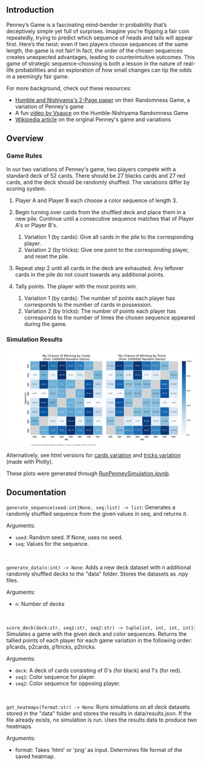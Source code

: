## Introduction

Penney’s Game is a fascinating mind-bender in probability that’s deceptively simple yet full of surprises. Imagine you’re flipping a fair coin repeatedly, trying to predict which sequence of heads and tails will appear first. Here’s the twist: even if two players choose sequences of the same length, the game is not fair! In fact, the order of the chosen sequences creates unexpected advantages, leading to counterintuitive outcomes. This game of strategic sequence-choosing is both a lesson in the nature of real-life probabilities and an exploration of how small changes can tip the odds in a seemingly fair game.

For more background, check out these resources:
- [Humble and Nishiyama's 2-Page paper](https://www.datascienceassn.org/sites/default/files/Humble-Nishiyama%20Randomness%20Game%20-%20A%20New%20Variation%20on%20Penney%27s%20Coin%20Game.pdf) on their Randomness Game, a variation of Penney's game
- A fun [video by Vsauce](https://www.youtube.com/watch?v=s4tyO4V2im8) on the Humble-Nishiyama Randomness Game
- [Wikipedia article](https://en.wikipedia.org/wiki/Penney%27s_game) on the original Penney's game and variations
  
## Overview

### Game Rules

In our two variations of Penney's game, two players compete with a standard deck of 52 cards. There should be 27 blacks cards and 27 red cards, and the deck should be randomly shuffled. The variations differ by scoring system.

1. Player A and Player B each choose a color sequence of length 3.
2. Begin turning over cards from the shuffled deck and place them in a new pile. Continue until a consecutive sequence matches that of Player A's or Player B's.

    1. Variation 1 (by cards): Give all cards in the pile to the corresponding player.
    2. Variation 2 (by tricks): Give one point to the corresponding player, and reset the pile.

4. Repeat step 2 until all cards in the deck are exhausted. Any leftover cards in the pile do not count towards any additional points.
5. Tally points. The player with the most points win.

    1. Variation 1 (by cards): The number of points each player has corresponds to the number of cards in possession.
    2. Variation 2 (by tricks): The number of points each player has corresponds to the number of times the chosen sequence appeared during the game.

### Simulation Results

![heatmaps.png](figs/heatmaps.png)

Alternatively, see html versions for [cards variation](https://htmlpreview.github.io/?https://github.com/XiongCynthia/PenneysGameSimulation/blob/main/figs/cards.html) and [tricks variation](https://htmlpreview.github.io/?https://github.com/XiongCynthia/PenneysGameSimulation/blob/main/figs/tricks.html) (made with Plotly).

These plots were generated through [RunPenneySimulation.ipynb](https://nbviewer.org/github/XiongCynthia/PenneysGameSimulation/blob/main/RunPenneySimulation.ipynb).

## Documentation

```generate_sequence(seed:int|None, seq:list) -> list```: Generates a randomly shuffled sequence from the given values in seq, and returns it.

Arguments:
- `seed`: Random seed. If None, uses no seed.
- `seq`: Values for the sequence.


<br />

```generate_data(n:int) -> None```: Adds a new deck dataset with n additional randomly shuffled decks to the "data" folder. Stores the datasets as .npy files.

Arguments:
- `n`: Number of decks

<br />

```score_deck(deck:str, seq1:str, seq2:str) -> tuple[int, int, int, int]```: Simulates a game with the given deck and color sequences. Returns the tallied points of each player for each game variation in the following order: p1cards, p2cards, p1tricks, p2tricks.

Arguments:
- `deck`: A deck of cards consisting of 0's (for black) and 1's (for red).
- `seq1`: Color sequence for player.
- `seq2`: Color sequence for opposing player.

<br />

```get_heatmaps(format:str) -> None```: Runs simulations on all deck datasets stored in the "data" folder and stores the results in data/results.json. If the file already exists, no simulation is run. Uses the results data to produce two heatmaps.

Arguments:
- format: Takes 'html' or 'png' as input. Determines file format of the saved heatmap.
